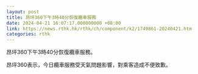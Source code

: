 ```yaml
---
layout: post
title: 昂坪360下午3時40分恢復纜車服務
date: 2024-04-21 16:07:17.000000000 +08:00
link: https://news.rthk.hk/rthk/ch/component/k2/1749861-20240421.htm
categories: rthk
---
```


昂坪360下午3時40分恢復纜車服務。

昂坪360表示，今日纜車服務受天氣問題影響，對乘客造成不便致歉。
